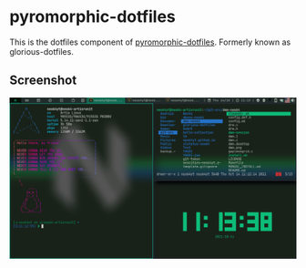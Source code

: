 # pyromorphic-dotfiles
This is the dotfiles component of [pyromorphic-dotfiles](https://codeberg.org/neo64yt/pyromorphic-dotfiles). Formerly known as glorious-dotfiles.

## Screenshot
![screenshot](screenshot.png)
